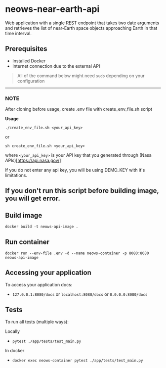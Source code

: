 # neows-near-earth-api
Web application with a single REST endpoint that takes two date arguments and retrieves the list of near-Earth space objects approaching Earth in that time interval.

## Prerequisites
- Installed Docker
- Internet connection due to the external API

> All of the command below might need `sudo` depending on your configuration

---
### NOTE

After cloning before usage, create .env file with create_env_file.sh script


**Usage**

```./create_env_file.sh <your_api_key>```

or

```sh create_env_file.sh <your_api_key>```

where `<your_api_key>` is your API key that you generated through (Nasa APIs)[https://api.nasa.gov/]

If you do not enter any api key, you will be using DEMO_KEY with it's limitations.

**If you don't run this script before building image, you will get error.**
---

## Build image
```
docker build -t neows-api-image .
```

## Run container
```
docker run --env-file .env -d --name neows-container -p 8080:8080 neows-api-image
```

## Accessing your application
To access your application docs:
- `127.0.0.1:8080/docs` or `localhost:8080/docs` or `0.0.0.0:8080/docs`

## Tests
To run all tests (multiple ways):

Locally
- `pytest ./app/tests/test_main.py`

In docker
- `docker exec neows-container pytest ./app/tests/test_main.py`

